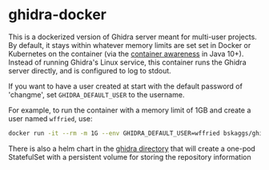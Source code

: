 # ghidra-docker

This is a dockerized version of Ghidra server meant for multi-user projects.  By default, it stays within whatever memory limits are set set in Docker or Kubernetes on the container (via the [container awareness](https://blog.docker.com/2019/04/improved-docker-container-integration-with-java-10/) in Java 10+).  Instead of running Ghidra's Linux service, this container runs the Ghidra server directly, and is configured to log to stdout.

If you want to have a user created at start with the default password of 'changme', set `GHIDRA_DEFAULT_USER` to the username.

For example, to run the container with a memory limit of 1GB and create a user named `wffried`, use:

```bash
docker run -it --rm -m 1G --env GHIDRA_DEFAULT_USER=wffried bskaggs/ghidra
```

There is also a helm chart in the [ghidra directory](/ghidra) that will create a one-pod StatefulSet with a persistent volume for storing the repository information
